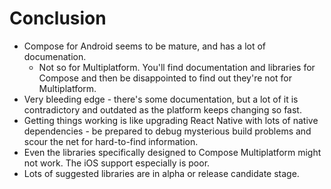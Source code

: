 # Conclusion

- Compose for Android seems to be mature, and has a lot of
  documenation.
  - Not so for Multiplatform. You'll find documentation and libraries
    for Compose and then be disappointed to find out they're not for
    Multiplatform.
- Very bleeding edge - there's some documentation, but a lot of it is
  contradictory and outdated as the platform keeps changing so fast.
- Getting things working is like upgrading React Native with lots of
  native dependencies - be prepared to debug mysterious build problems
  and scour the net for hard-to-find information.
- Even the libraries specifically designed to Compose Multiplatform
  might not work. The iOS support especially is poor.
- Lots of suggested libraries are in alpha or release candidate stage.